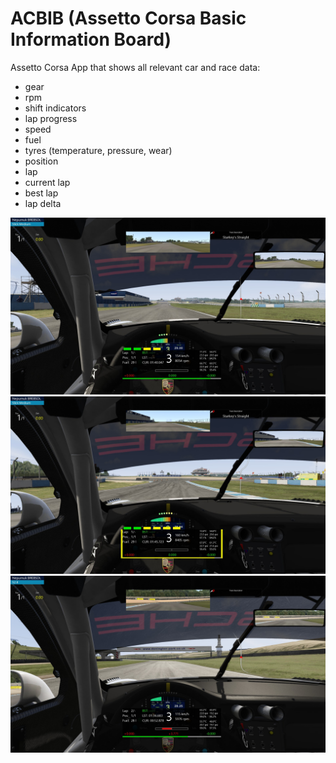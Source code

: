 # ACBIB (Assetto Corsa Basic Information Board)

Assetto Corsa App that shows all relevant car and race data:
- gear
- rpm
- shift indicators
- lap progress
- speed
- fuel
- tyres (temperature, pressure, wear)
- position
- lap
- current lap
- best lap
- lap delta

![Overview](https://github.com/styinx/ACBIB/blob/master/img_0.jpg)
![Shift indicators](https://github.com/styinx/ACBIB/blob/master/img_1.jpg)
![Lap delta](https://github.com/styinx/ACBIB/blob/master/img_2.jpg)
